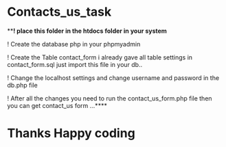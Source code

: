 # Contacts_us_task

****! place this folder in the htdocs folder in your system**

! Create the database php in your phpmyadmin 

! Create the Table  contact_form  i already gave all table settings in contact_form.sql just import this file in your db..

! Change the localhost settings and change username and password  in the db.php file

! After all the changes you need to run the contact_us_form.php file then you can get contact_us form ...****

# Thanks Happy coding



